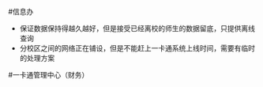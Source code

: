 #信息办
* 保证数据保持得越久越好，但是接受已经离校的师生的数据留底，只提供离线查询
* 分校区之间的网络正在铺设，但是不能赶上一卡通系统上线时间，需要有临时的处理方案

#一卡通管理中心（财务）
